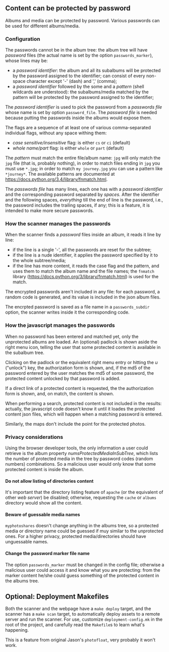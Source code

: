 ## Content can be protected by password

Albums and media can be protected by password. Various passwords can be used for different albums/media.

### Configuration

The passwords cannot be in the album tree: the album tree will have _password_ files (the actual name is set by the option `passwords_marker`), whose lines may be:

* a _password identifier_: the album and all its subalbums will be protected by the password assigned to the identifier; can consist of every non-space character except '-' (dash) and ',' (comma);
* a _password identifier_ followed by the some and a _pattern_ (shell wildcards are understood): the subalbums/media matched by the pattern will be protected by the password assigned to the identifier;

The _password identifier_ is used to pick the password from a _passwords file_ whose name is set by option `password_file`. The _password file_ is needed because putting the passwords inside the albums would expose them.

The flags are a sequence of at least one of various comma-separated individual flags, without any space withing them:
* _case sensitive/insensitive_ flag: is either `cs` or `ci`  (default)
* _whole name/part_ flag: is either `whole` or `part` (default)

The _pattern_ must match the entire file/album name: `jpg` will only match the `jpg` file (that is, probably nothing), in order to match files ending in `jpg` you must use `*.jpg`; in order to match `my journey.jpg` you can use a pattern like `*journey*`. The available patterns are documented at https://docs.python.org/3.4/library/fnmatch.html.

The _passwords file_ has many lines, each one has with a _password identifier_ and the corresponding password separated by _spaces_. After the identifier and the following spaces, _everything_ till the end of line is the password, i.e., the password includes the trailing spaces, if any; this is a feature, it is intended to make more secure passwords.

### How the scanner manages the passwords

When the scanner finds a _password_ files inside an album, it reads it line by line:

* if the line is a single '-', all the passwords are reset for the subtree;
* if the line is a nude identifier, it applies the password specified by it to the whole subtree/media;
* if the line has more content, it reads the case flag and the pattern, and uses them to match the album name and the file names; the `fnmatch` library (https://docs.python.org/3/library/fnmatch.html) is used for the match.

The encrypted passwords aren't included in any file: for each password, a random code is generated, and its value is included in the json album files.

The encrpted password is saved as a file name in a `passwords_subdir` option, the scanner writes inside it the corresponding code.

### How the javascript manages the passwords

When no password has been entered and matched yet, only the unprotected albums are loaded. An (optional) padlock is shown aside the right menu icon, telling the user that some protected content is available in the subalbum tree.

Clicking on the padlock or the equivalent right menu entry or hitting the _u_ ("unlock") key, the authorization form is shown, and, if the md5 of the password entered by the user matches the md5 of some password, the protected content unlocked by that password is added.

If a direct link of a protected content is requested, the the authorization form is shown, and, on match, the content is shown.

When performing a search, protected content is not included in the results: actually, the javascript code doesn't know it until it loades the protected content json files, which will happen when a matching password is entered.

Similarly, the maps don't include the point for the protected photos.

### Privacy considerations

Using the browser developer tools, the only information a user could retrieve is the album property _numsProtectedMediaInSubTree_, which lists the number of protected media in the tree by password codes (random numbers) combinations. So a malicious user would only know that some protected content is inside the album.

#### Do not allow listing of directories content

It's important that the directory listing feature of `apache` (or the equivalent of other _web server_) be disabled; otherwise, requesting the `cache` or `albums` directory would show all the content.

#### Beware of guessable media names

`myphotoshares` doesn't change anything in the albums tree, so a protected media or directory name could be guessed if muy similar to the unprotected ones. For a higher privacy, protected media/directories should have unguessable names.

#### Change the password marker file name

The option `passwords_marker` must be changed in the config file; otherwise a malicious user could access it and know what you are protecting: from the marker content he/she could guess something of the protected content in the albums tree.

## Optional: Deployment Makefiles

Both the scanner and the webpage have a `make deploy` target, and the scanner has a `make scan` target, to automatically deploy assets to a remote server and run the scanner. For use, customize `deployment-config.mk` in the root of the project, and carefully read the `Makefile`s to learn what's happening.

This is a feature from original Jason's `photofloat`, very probably it won't work.
